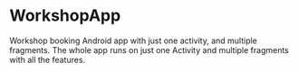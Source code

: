# WorkshopApp
Workshop booking Android app with just one activity, and multiple fragments.
The whole app runs on just one Activity and multiple fragments with all the features.
